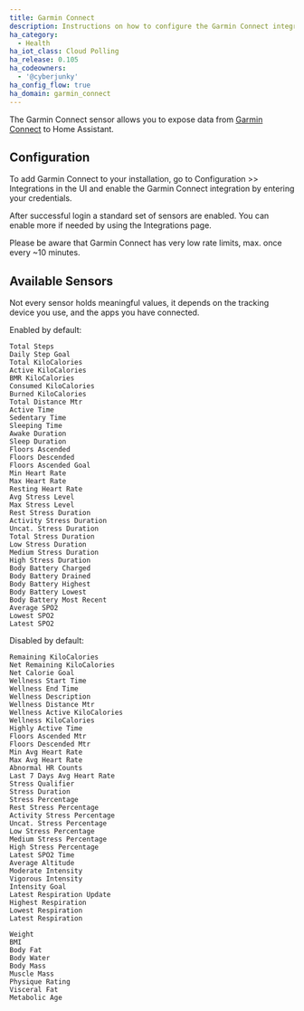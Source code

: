 ```yaml
---
title: Garmin Connect
description: Instructions on how to configure the Garmin Connect integration for Home Assistant.
ha_category:
  - Health
ha_iot_class: Cloud Polling
ha_release: 0.105
ha_codeowners:
  - '@cyberjunky'
ha_config_flow: true
ha_domain: garmin_connect
---
```


The Garmin Connect sensor allows you to expose data from [Garmin Connect](https://connect.garmin.com) to Home Assistant.

## Configuration

To add Garmin Connect to your installation, go to Configuration >> Integrations in the UI and enable the Garmin Connect integration by entering your credentials.

After successful login a standard set of sensors are enabled.
You can enable more if needed by using the Integrations page.

Please be aware that Garmin Connect has very low rate limits, max. once every ~10 minutes.

## Available Sensors

Not every sensor holds meaningful values, it depends on the tracking device you use, and the apps you have connected.

Enabled by default:

```text
Total Steps
Daily Step Goal
Total KiloCalories
Active KiloCalories
BMR KiloCalories
Consumed KiloCalories
Burned KiloCalories
Total Distance Mtr
Active Time
Sedentary Time
Sleeping Time
Awake Duration
Sleep Duration
Floors Ascended
Floors Descended
Floors Ascended Goal
Min Heart Rate
Max Heart Rate
Resting Heart Rate
Avg Stress Level
Max Stress Level
Rest Stress Duration
Activity Stress Duration
Uncat. Stress Duration
Total Stress Duration
Low Stress Duration
Medium Stress Duration
High Stress Duration
Body Battery Charged
Body Battery Drained
Body Battery Highest
Body Battery Lowest
Body Battery Most Recent
Average SPO2
Lowest SPO2
Latest SPO2
```

Disabled by default:

```text
Remaining KiloCalories
Net Remaining KiloCalories
Net Calorie Goal
Wellness Start Time
Wellness End Time
Wellness Description
Wellness Distance Mtr
Wellness Active KiloCalories
Wellness KiloCalories
Highly Active Time
Floors Ascended Mtr
Floors Descended Mtr
Min Avg Heart Rate
Max Avg Heart Rate
Abnormal HR Counts
Last 7 Days Avg Heart Rate
Stress Qualifier
Stress Duration
Stress Percentage
Rest Stress Percentage
Activity Stress Percentage
Uncat. Stress Percentage
Low Stress Percentage
Medium Stress Percentage
High Stress Percentage
Latest SPO2 Time
Average Altitude
Moderate Intensity
Vigorous Intensity
Intensity Goal
Latest Respiration Update
Highest Respiration
Lowest Respiration
Latest Respiration

Weight
BMI
Body Fat
Body Water
Body Mass
Muscle Mass
Physique Rating
Visceral Fat
Metabolic Age
```
